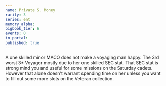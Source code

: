 ```yaml
---
name: Private S. Money
rarity: 3
series: ent
memory_alpha:
bigbook_tier: 6
events: 0
in_portal:
published: true
---
```


A one skilled minor MACO does not make a voyaging man happy. The 3rd worst 3* Voyager mostly due to her one skilled SEC stat. That SEC stat is strong mind you and useful for some missions on the Saturday cadets. However that alone doesn't warrant spending time on her unless you want to fill out some more slots on the Veteran collection.
